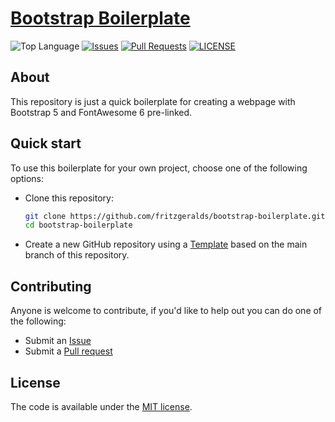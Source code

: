 # [Bootstrap Boilerplate](https://html5boilerplate.com/)

![Top Language](https://img.shields.io/github/languages/top/fritzgeralds/bootstrap-boilerplate)
[![Issues](https://img.shields.io/github/issues/fritzgeralds/bootstrap-boilerplate)](https://github.com/fritzgeralds/bootstrap-boilerplate/issues)
[![Pull Requests](https://img.shields.io/github/issues-pr/fritzgeralds/bootstrap-boilerplate)](https://github.com/fritzgeralds/bootstrap-boilerplate/pulls)
[![LICENSE](https://img.shields.io/badge/license-MIT-orange.svg)](https://github.com/fritzgeralds/bootstrap-boilerplate/blob/main/LICENSE.md)

## About

This repository is just a quick boilerplate for creating a webpage with Bootstrap 5 and
FontAwesome 6 pre-linked.

## Quick start

To use this boilerplate for your own project, choose one of the following options:

* Clone this repository:

  ```bash
  git clone https://github.com/fritzgeralds/bootstrap-boilerplate.git
  cd bootstrap-boilerplate
  ```

* Create a new GitHub repository using a [Template](https://github.com/fritzgeralds/bootstrap-boilerplate-template) based on the main branch of this
  repository.

## Contributing

Anyone is welcome to contribute, if you'd like to help out you can do one of the following:

* Submit an [Issue](https://github.com/fritzgeralds/bootstrap-boilerplate/issues)
* Submit a [Pull request](https://github.com/fritzgeralds/bootstrap-boilerplate/pulls)

## License

The code is available under the [MIT license](LICENSE.txt).
